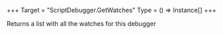 +++
Target = "ScriptDebugger.GetWatches"
Type = () => Instance[]
+++

Returns a list with all the watches for this debugger